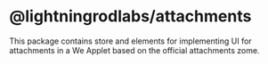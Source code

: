 # @lightningrodlabs/attachments

This package contains store and elements for implementing UI for attachments in a We Applet based on the official attachments zome.
